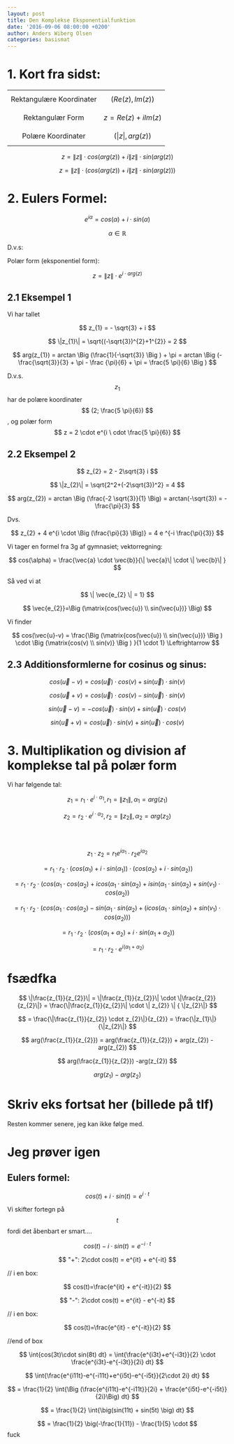 ```yaml
---
layout: post
title: Den Komplekse Eksponentialfunktion
date: '2016-09-06 08:00:00 +0200'
author: Anders Wiberg Olsen
categories: basismat
---
```


# 1. Kort fra sidst:

|     |     |
|:---:|:---:|
| Rektangulære Koordinater | $$ \big (Re(z), Im(z)\big ) $$ |
| Rektangulær Form | $$ z = Re(z)+iIm(z) $$ |
| Polære Koordinater | $$ (\|z\|, arg(z)) $$ |

$$ z = \|z\| \cdot cos \big (arg(z) \big) + i \|z\| \cdot sin \big (arg(z) \big) $$

$$ z = \|z\| \cdot \Big ( cos \big (arg(z) \big) + i \|z\| \cdot sin \big (arg(z) \big) \Big ) $$

# 2. Eulers Formel:

$$ e^{i \alpha} = cos(\alpha)+i\cdot sin(\alpha) $$

$$ \alpha \in \mathbb{R} $$

D.v.s:

Polær form (eksponentiel form):

$$ z = \|z\| \cdot e^{i \cdot arg(z)} $$

## 2.1 Eksempel 1

Vi har tallet

$$ z_{1} = - \sqrt{3} + i $$

$$ \|z_{1}\| = \sqrt{(-\sqrt{3})^{2}+1^{2}} = 2 $$

$$ arg(z_{1}) = arctan \Big (\frac{1}{-\sqrt{3}} \Big ) + \pi = arctan \Big (- \frac{\sqrt{3}}{3} + \pi - \frac {\pi}{6} + \pi = \frac{5 \pi}{6} \Big ) $$

D.v.s. $$ z_{1} $$ har de polære koordinater $$ (2; \frac{5 \pi}{6}) $$, og polær form $$ z = 2 \cdot e^{i \ cdot \frac{5 \pi}{6}} $$

## 2.2 Eksempel 2

$$ z_{2} = 2 - 2\sqrt{3} i $$

$$ \|z_{2}\| = \sqrt{2^2+(-2\sqrt{3})^2} = 4 $$

$$ arg(z_{2}) = arctan \Big (\frac{-2 \sqrt{3}}{1} \Big) = arctan(-\sqrt{3}) = -\frac{\pi}{3} $$

Dvs.

$$ z_{2} + 4 e^{i \cdot \Big (\frac{\pi}{3} \Big)} = 4 e ^{-i \frac{\pi}{3}} $$

Vi tager en formel fra 3g af gymnasiet; vektorregning:

$$ cos(\alpha) = \frac{\vec{a} \cdot \vec{b}}{\| \vec{a}\| \cdot \| \vec{b}\| } $$

Så ved vi at

$$ \| \vec{e_{2} \| = 1} $$

$$ \vec{e_{2}}=\Big (\matrix{cos(\vec{u}) \\ sin(\vec{u})} \Big) $$

Vi finder

$$ cos(\vec{u}-v) = \frac{\Big (\matrix{cos(\vec{u}) \\ sin(\vec{u})} \Big ) \cdot \Big (\matrix{cos(v) \\ sin(v)} \Big ) }{1 \cdot 1} \Leftrightarrow $$

## 2.3 Additionsformlerne for cosinus og sinus:

$$ cos(\vec{u} - v) = cos(\vec{u}) \cdot cos(v) + sin(\vec{u}) \cdot sin(v) $$

$$ cos(\vec{u} + v) = cos(\vec{u}) \cdot cos(v) - sin(\vec{u}) \cdot sin(v) $$

$$ sin(\vec{u} - v) = -cos(\vec{u}) \cdot sin(v) + sin(\vec{u}) \cdot cos(v) $$

$$ sin(\vec{u} + v) = cos(\vec{u}) \cdot sin(v) + sin(\vec{u}) \cdot cos(v) $$

# 3. Multiplikation og division af komplekse tal på polær form

Vi har følgende tal:

$$ z_{1} = r_{1} \cdot e^{i\cdot \alpha_{1}},    r_{1} = \|z_{1}\|, \alpha_{1} = arg(z_{1}) $$

$$ z_{2} = r_{2} \cdot e^{i\cdot \alpha_{2}},    r_{2} = \|z_{2}\|, \alpha_{2} = arg(z_{2}) $$

<br/><br/>

$$  z_{1} \cdot z_{2} = r_{1} e^{i\alpha_{1}} \cdot r_{2} e^{i\alpha_{2}} $$

  $$ = r_{1} \cdot r_{2} \cdot \big (cos(\alpha_{1}) + i \cdot sin(\alpha_{1}) \big ) \cdot \big (cos(\alpha_{2}) + i \cdot sin(\alpha_{2}) \big ) $$

  $$ = r_{1} \cdot r_{2} \cdot \big (cos(\alpha_{1} \cdot cos(\alpha_{2}) + i cos(\alpha_{1} \cdot sin(\alpha_{2}) + i sin(\alpha_{1} \cdot sin(\alpha_{2}) + sin(v_{1}) \cdot cos(\alpha_{2}) \big)$$

  $$ = r_{1} \cdot r_{2} \cdot \Big (cos(\alpha_{1} \cdot cos(\alpha_{2}) - sin(\alpha_{1} \cdot sin(\alpha_{2}) + \big(i cos(\alpha_{1} \cdot sin(\alpha_{2}) + sin(v_{1}) \cdot cos(\alpha_{2}) \big) \Big )$$

  $$ = r_{1} \cdot r_{2} \cdot \big (cos(\alpha_{1} + \alpha_{2}) + i \cdot sin(\alpha_{1} + \alpha_{2}) \big ) $$

  $$ = r_{1} \cdot r_{2} \cdot e^{i(\alpha_{1}+\alpha_{2})} $$

# fsædfka

$$ \|\frac{z_{1}}{z_{2}}\| = \|\frac{z_{1}}{z_{2}}\| \cdot \|\frac{z_{2}}{z_{2}\|} = \frac{\|\frac{z_{1}}{z_{2}}\| \cdot \| z_{2}} \| { \|z_{2}\|} $$

$$ = \frac{\|\frac{z_{1}}{z_{2}} \cdot z_{2}\|}{z_{2}} = \frac{\|z_{1}\|}{\|z_{2}\|} $$

$$ arg(\frac{z_{1}}{z_{2}}) = arg(\frac{z_{1}}{z_{2}}) + arg(z_{2}) - arg(z_{2}) $$

$$ arg(\frac{z_{1}}{z_{2}}) -arg(z_{2}) $$

$$ arg(z_{1}) - arg(z_{2}) $$

# Skriv eks fortsat her (billede på tlf)

Resten kommer senere, jeg kan ikke følge med.

# Jeg prøver igen

## Eulers formel:

$$ cos(t) + i \cdot sin(t) = e^{i \cdot t} $$

Vi skifter fortegn på $$ t $$ fordi det åbenbart er smart....

$$ cos(t) - i \cdot sin(t) = e^{- i \cdot t} $$

$$ "+": 2\cdot cos(t) = e^{it} + e^{-it} $$

// i en box:

$$ cos(t)=\frac{e^{it} + e^{-it}}{2} $$

$$ "-": 2\cdot cos(t) = e^{it} - e^{-it} $$

// i en box:

$$ cos(t)=\frac{e^{it} - e^{-it}}{2} $$

//end of box

$$ \int{cos(3t)\cdot sin(8t) dt} = \int{\frac{e^{i3t}+e^{-i3t}}{2} \cdot \frac{e^{i3t}-e^{-i3t}}{2i} dt} $$

$$ \int{\frac{e^{i11t}-e^{-i11t}+e^{i5t}-e^{-i5t}}{2\cdot 2i} dt} $$

$$ = \frac{1}{2} \int{\Big (\frac{e^{i11t}-e^{-i11t}}{2i} + \frac{e^{i5t}-e^{-i5t}}{2i}\Big) dt} $$

$$ = \frac{1}{2} \int{\big(sin(11t) + sin(5t) \big) dt} $$

$$ = \frac{1}{2} \big(-\frac{1}{11}) - \frac{1}{5} \cdot  $$
fuck 
